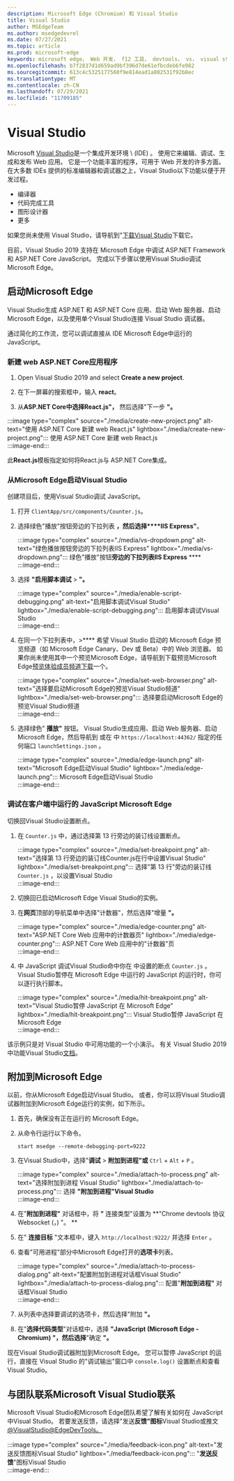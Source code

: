 ```yaml
---
description: Microsoft Edge (Chromium) 和 Visual Studio
title: Visual Studio
author: MSEdgeTeam
ms.author: msedgedevrel
ms.date: 07/27/2021
ms.topic: article
ms.prod: microsoft-edge
keywords: microsoft edge， Web 开发， f12 工具， devtools， vs， visual studio， 调试器
ms.openlocfilehash: b7f2837d1d659ad9bf396d7de61efbcdeb6fe982
ms.sourcegitcommit: 613c4c5325177560f9e814ead1a802531f92b8ec
ms.translationtype: MT
ms.contentlocale: zh-CN
ms.lasthandoff: 07/29/2021
ms.locfileid: "11709185"
---
```

# <a name="visual-studio"></a>Visual Studio  

Microsoft [Visual Studio][MicrosoftVisualstudioVs]是一个集成开发环境 \ (IDE\) 。   使用它来编辑、调试、生成和发布 Web 应用。  它是一个功能丰富的程序，可用于 Web 开发的许多方面。  在大多数 IDEs 提供的标准编辑器和调试器之上，Visual Studio以下功能以便于开发过程。  

*   编译器  
*   代码完成工具  
*   图形设计器  
*   更多  
    
如果您尚未使用 Visual Studio，请导航到"[下载Visual Studio][MicrosoftVisualstudioDownloads]下载它。  

目前，Visual Studio 2019 支持在 Microsoft Edge 中调试 ASP.NET Framework 和 ASP.NET Core JavaScript。  完成以下步骤以使用Visual Studio调试Microsoft Edge。  

## <a name="launch-microsoft-edge"></a>启动Microsoft Edge  

Visual Studio生成 ASP.NET 和 ASP.NET Core 应用、启动 Web 服务器、启动 Microsoft Edge，以及使用单个Visual Studio连接 Visual Studio 调试器。  

通过简化的工作流，您可以调试直接从 IDE Microsoft Edge中运行的 JavaScript。  

### <a name="create-a-new-aspnet-core-web-app"></a>新建 web ASP.NET Core应用程序  

1.  Open Visual Studio 2019 and select **Create a new project**.  

1.  在下一屏幕的搜索框中，输入 **react**。  

1.  从**ASP.NET Core中选择React.js"，** 然后选择"下一步 **"。**  

:::image type="complex" source="./media/create-new-project.png" alt-text="使用 ASP.NET Core 新建 web React.js" lightbox="./media/create-new-project.png":::
   使用 ASP.NET Core 新建 web React.js  
:::image-end:::  

此**React.js**模板指定如何将React.js与 ASP.NET Core集成。  

### <a name="launch-microsoft-edge-from-visual-studio"></a>从Microsoft Edge启动Visual Studio  

创建项目后，使用Visual Studio调试 JavaScript。  

1.  打开 `ClientApp/src/components/Counter.js`。  

1.  选择绿色"播放"按钮旁边的下拉列表 **，然后选择****IIS Express"**。  
    
    :::image type="complex" source="./media/vs-dropdown.png" alt-text="绿色播放按钮旁边的下拉列表IIS Express" lightbox="./media/vs-dropdown.png":::
       绿色"播放"按钮**旁边的下拉列表IIS Express** ****  
    :::image-end:::  

1.  选择 **"启用脚本调试**  >  **"。**  

    :::image type="complex" source="./media/enable-script-debugging.png" alt-text="启用脚本调试Visual Studio" lightbox="./media/enable-script-debugging.png":::
       启用脚本调试Visual Studio  
    :::image-end:::  

1.  在同一个下拉列表中，>**** 希望 Visual Studio 启动的 Microsoft Edge 预览频道（如 Microsoft Edge Canary、Dev 或 Beta）中的 Web 浏览器。  如果你尚未使用其中一个预览Microsoft Edge，请导航到下载预览Microsoft Edge[预览体验成员频道下载][MicrosoftedgeinsiderDownload]一个。  

    :::image type="complex" source="./media/set-web-browser.png" alt-text="选择要启动Microsoft Edge的预览Visual Studio频道" lightbox="./media/set-web-browser.png":::
       选择要启动Microsoft Edge的预览Visual Studio频道  
    :::image-end:::  

1.  选择绿色" **播放"** 按钮。  Visual Studio生成应用、启动 Web 服务器、启动 Microsoft Edge，然后导航到 或在 中 `https://localhost:44362/` 指定的任何端口 `launchSettings.json` 。  

    :::image type="complex" source="./media/edge-launch.png" alt-text="Microsoft Edge启动Visual Studio" lightbox="./media/edge-launch.png":::
       Microsoft Edge启动Visual Studio  
    :::image-end:::  

### <a name="debug-javascript-running-in-microsoft-edge"></a>调试在客户端中运行的 JavaScript Microsoft Edge  

切换回Visual Studio设置断点。  

1.  在 `Counter.js` 中，通过选择第 13 行旁边的装订线设置断点。  

    :::image type="complex" source="./media/set-breakpoint.png" alt-text="选择第 13 行旁边的装订线Counter.js在行中设置Visual Studio" lightbox="./media/set-breakpoint.png":::
       选择"第 13 行"旁边的装订线 `Counter.js` ，以设置Visual Studio  
    :::image-end:::  

1.  切换回已启动Microsoft Edge Visual Studio的实例。  

1.  在**网页**顶部的导航菜单中选择"计数器"，然后选择"增量 **"。**  

    :::image type="complex" source="./media/edge-counter.png" alt-text="ASP.NET Core Web 应用中的计数器页" lightbox="./media/edge-counter.png":::
       ASP.NET Core Web 应用中的"计数器"页  
    :::image-end:::  

1.  中 JavaScript 调试Visual Studio命中你在 中设置的断点 `Counter.js` 。  Visual Studio暂停在 Microsoft Edge 中运行的 JavaScript 的运行时，你可以逐行执行脚本。  

    :::image type="complex" source="./media/hit-breakpoint.png" alt-text="Visual Studio暂停 JavaScript 在 Microsoft Edge" lightbox="./media/hit-breakpoint.png":::
       Visual Studio暂停 JavaScript 在 Microsoft Edge  
    :::image-end:::  

该示例只是对 Visual Studio 中可用功能的一个小演示。  有关 Visual Studio 2019 中功能Visual Studio[文档][VisualStudioWindowsIndex]。  

## <a name="attach-to-microsoft-edge"></a>附加到Microsoft Edge  

以前，你从Microsoft Edge启动Visual Studio。  或者，你可以将Visual Studio调试器附加到Microsoft Edge运行的实例，如下所示。  

1.  首先，确保没有正在运行的 Microsoft Edge。  

1.  从命令行运行以下命令。  

    ```console
    start msedge --remote-debugging-port=9222
    ```  

1.  在Visual Studio中，选择"**调试**  >  **附加到进程"或** `Ctrl` + `Alt` + `P` 。  

    :::image type="complex" source="./media/attach-to-process.png" alt-text="选择附加到进程 Visual Studio" lightbox="./media/attach-to-process.png":::
       选择 **"附加到进程"Visual Studio**  
    :::image-end:::  

1.  在"**附加到进程"** 对话框中，将 **"** 连接类型"设置为 **"Chrome devtools 协议 Websocket (，) "。 **  

1.  在" **连接目标** "文本框中，键入 `http://localhost:9222/` 并选择 `Enter` 。  

1.  查看"可用进程"部分中Microsoft Edge打开的**选项卡**列表。  

    :::image type="complex" source="./media/attach-to-process-dialog.png" alt-text="配置附加到进程对话框Visual Studio" lightbox="./media/attach-to-process-dialog.png":::
       配置"**附加到进程"** 对话框Visual Studio  
    :::image-end:::  

1.  从列表中选择要调试的选项卡，然后选择"附加 **"。**  

1.  在"**选择代码类型**"对话框中，选择 **"JavaScript (Microsoft Edge - Chromium) "，然后选择**"确定 **"。**  

现在Visual Studio调试器附加到Microsoft Edge。  您可以暂停 JavaScript 的运行，直接在 Visual Studio 的"调试输出"窗口中 `console.log()` 设置断点和查看Visual Studio。  

## <a name="getting-in-touch-with-the-microsoft-visual-studio-team"></a>与团队联系Microsoft Visual Studio联系  

Microsoft Visual Studio和Microsoft Edge团队希望了解有关如何在 JavaScript 中Visual Studio。  若要发送反馈，请选择"发送**反馈"图标**Visual Studio或推文[@VisualStudio@EdgeDevTools。][TwitterIntentTweetViualstudioEdgdevtools]  

:::image type="complex" source="./media/feedback-icon.png" alt-text="发送反馈图标Visual Studio" lightbox="./media/feedback-icon.png":::
   "**发送反馈**"图标Visual Studio  
:::image-end:::  

<!-- links -->  

[VisualStudioWindowsIndex]: /visualstudio/windows/index "Visual Studio文档|Microsoft Docs"  

[MicrosoftVisualstudioDownloads]: https://visualstudio.microsoft.com/downloads "下载Visual Studio"  
[MicrosoftVisualstudioVs]: https://visualstudio.microsoft.com/vs "Visual StudioIDE"  

[MicrosoftedgeinsiderDownload]: https://www.microsoftedgeinsider.com/download "下载 Microsoft Edge 预览体验成员频道"  

[TwitterIntentTweetViualstudioEdgdevtools]: https://twitter.com/intent/tweet?text=@VisualStudio+@EdgeDevTools "推文@VisualStudio和@EdgeDevTools |Twitter"  
